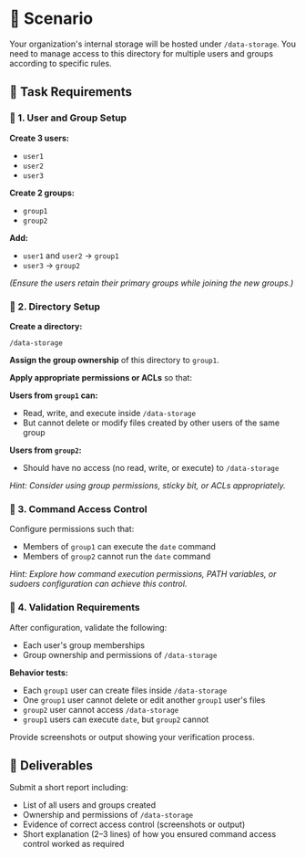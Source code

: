# 🧠 Scenario

Your organization's internal storage will be hosted under `/data-storage`.
You need to manage access to this directory for multiple users and groups according to specific rules.

## 🧾 Task Requirements

### 🔹 1. User and Group Setup

**Create 3 users:**
- `user1`
- `user2` 
- `user3`

**Create 2 groups:**
- `group1`
- `group2`

**Add:**
- `user1` and `user2` → `group1`
- `user3` → `group2`

*(Ensure the users retain their primary groups while joining the new groups.)*

### 🔹 2. Directory Setup

**Create a directory:**
```
/data-storage
```

**Assign the group ownership** of this directory to `group1`.

**Apply appropriate permissions or ACLs** so that:

**Users from `group1` can:**
- Read, write, and execute inside `/data-storage`
- But cannot delete or modify files created by other users of the same group

**Users from `group2`:**
- Should have no access (no read, write, or execute) to `/data-storage`

*Hint: Consider using group permissions, sticky bit, or ACLs appropriately.*

### 🔹 3. Command Access Control

Configure permissions such that:
- Members of `group1` can execute the `date` command
- Members of `group2` cannot run the `date` command

*Hint: Explore how command execution permissions, PATH variables, or sudoers configuration can achieve this control.*

### 🔹 4. Validation Requirements

After configuration, validate the following:
- Each user's group memberships
- Group ownership and permissions of `/data-storage`

**Behavior tests:**
- Each `group1` user can create files inside `/data-storage`
- One `group1` user cannot delete or edit another `group1` user's files
- `group2` user cannot access `/data-storage`
- `group1` users can execute `date`, but `group2` cannot

Provide screenshots or output showing your verification process.

## 🧩 Deliverables

Submit a short report including:
- List of all users and groups created
- Ownership and permissions of `/data-storage`
- Evidence of correct access control (screenshots or output)
- Short explanation (2–3 lines) of how you ensured command access control worked as required